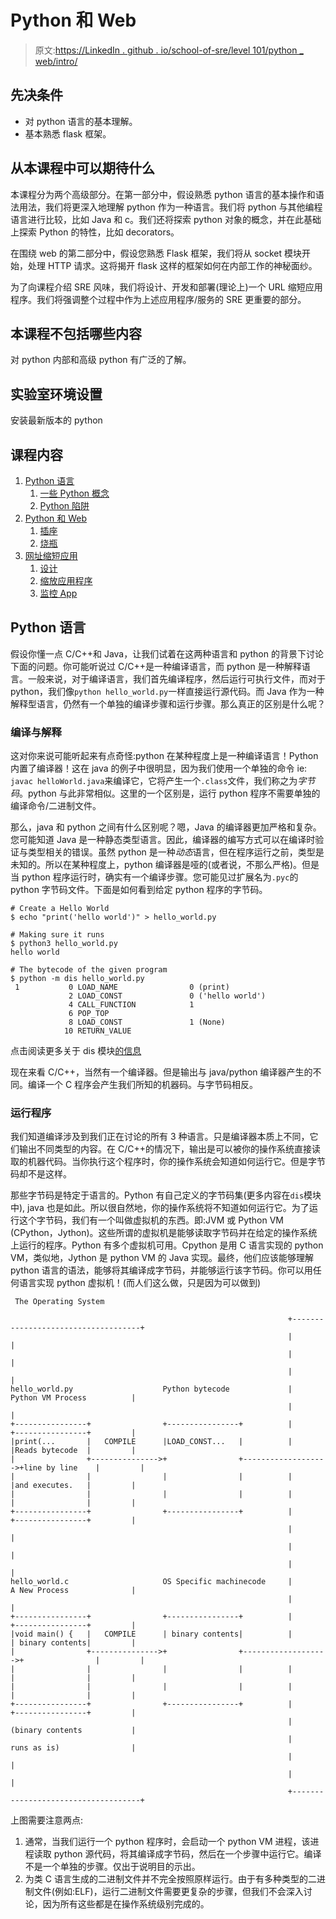 # Python 和 Web

> 原文:[https://LinkedIn . github . io/school-of-sre/level 101/python _ web/intro/](https://linkedin.github.io/school-of-sre/level101/python_web/intro/)

## 先决条件

*   对 python 语言的基本理解。
*   基本熟悉 flask 框架。

## 从本课程中可以期待什么

本课程分为两个高级部分。在第一部分中，假设熟悉 python 语言的基本操作和语法用法，我们将更深入地理解 python 作为一种语言。我们将 python 与其他编程语言进行比较，比如 Java 和 c。我们还将探索 python 对象的概念，并在此基础上探索 Python 的特性，比如 decorators。

在围绕 web 的第二部分中，假设您熟悉 Flask 框架，我们将从 socket 模块开始，处理 HTTP 请求。这将揭开 flask 这样的框架如何在内部工作的神秘面纱。

为了向课程介绍 SRE 风味，我们将设计、开发和部署(理论上)一个 URL 缩短应用程序。我们将强调整个过程中作为上述应用程序/服务的 SRE 更重要的部分。

## 本课程不包括哪些内容

对 python 内部和高级 python 有广泛的了解。

## 实验室环境设置

安装最新版本的 python

## 课程内容

1.  [Python 语言](https://linkedin.github.io/school-of-sre/level101/python_web/intro/#the-python-language)
    1.  [一些 Python 概念](https://linkedin.github.io/school-of-sre/level101/python_web/python-concepts/)
    2.  [Python 陷阱](https://linkedin.github.io/school-of-sre/level101/python_web/python-concepts/#some-gotchas)
2.  [Python 和 Web](https://linkedin.github.io/school-of-sre/level101/python_web/python-web-flask/)
    1.  [插座](https://linkedin.github.io/school-of-sre/level101/python_web/python-web-flask/#sockets)
    2.  [烧瓶](https://linkedin.github.io/school-of-sre/level101/python_web/python-web-flask/#flask)
3.  [网址缩短应用](https://linkedin.github.io/school-of-sre/level101/python_web/url-shorten-app/)
    1.  [设计](https://linkedin.github.io/school-of-sre/level101/python_web/url-shorten-app/#design)
    2.  [缩放应用程序](https://linkedin.github.io/school-of-sre/level101/python_web/sre-conclusion/#scaling-the-app)
    3.  [监控 App](https://linkedin.github.io/school-of-sre/level101/python_web/sre-conclusion/#monitoring-strategy)

## Python 语言

假设你懂一点 C/C++和 Java，让我们试着在这两种语言和 python 的背景下讨论下面的问题。你可能听说过 C/C++是一种编译语言，而 python 是一种解释语言。一般来说，对于编译语言，我们首先编译程序，然后运行可执行文件，而对于 python，我们像`python hello_world.py`一样直接运行源代码。而 Java 作为一种解释型语言，仍然有一个单独的编译步骤和运行步骤。那么真正的区别是什么呢？

### 编译与解释

这对你来说可能听起来有点奇怪:python 在某种程度上是一种编译语言！Python 内置了编译器！这在 java 的例子中很明显，因为我们使用一个单独的命令 ie: `javac helloWorld.java`来编译它，它将产生一个`.class`文件，我们称之为*字节码*。python 与此非常相似。这里的一个区别是，运行 python 程序不需要单独的编译命令/二进制文件。

那么，java 和 python 之间有什么区别呢？嗯，Java 的编译器更加严格和复杂。您可能知道 Java 是一种静态类型语言。因此，编译器的编写方式可以在编译时验证与类型相关的错误。虽然 python 是一种*动态*语言，但在程序运行之前，类型是未知的。所以在某种程度上，python 编译器是哑的(或者说，不那么严格)。但是当 python 程序运行时，确实有一个编译步骤。您可能见过扩展名为`.pyc`的 python 字节码文件。下面是如何看到给定 python 程序的字节码。

```
# Create a Hello World
$ echo "print('hello world')" > hello_world.py

# Making sure it runs
$ python3 hello_world.py
hello world

# The bytecode of the given program
$ python -m dis hello_world.py
 1           0 LOAD_NAME                0 (print)
             2 LOAD_CONST               0 ('hello world')
             4 CALL_FUNCTION            1
             6 POP_TOP
             8 LOAD_CONST               1 (None)
            10 RETURN_VALUE 
```

点击阅读更多关于 dis 模块[的信息](https://docs.python.org/3/library/dis.html)

现在来看 C/C++，当然有一个编译器。但是输出与 java/python 编译器产生的不同。编译一个 C 程序会产生我们所知的机器码。与字节码相反。

### 运行程序

我们知道编译涉及到我们正在讨论的所有 3 种语言。只是编译器本质上不同，它们输出不同类型的内容。在 C/C++的情况下，输出是可以被你的操作系统直接读取的机器代码。当你执行这个程序时，你的操作系统会知道如何运行它。但是字节码却不是这样。

那些字节码是特定于语言的。Python 有自己定义的字节码集(更多内容在`dis`模块中), java 也是如此。所以很自然地，你的操作系统将不知道如何运行它。为了运行这个字节码，我们有一个叫做虚拟机的东西。即:JVM 或 Python VM (CPython，Jython)。这些所谓的虚拟机是能够读取字节码并在给定的操作系统上运行的程序。Python 有多个虚拟机可用。Cpython 是用 C 语言实现的 python VM，类似地，Jython 是 python VM 的 Java 实现。最终，他们应该能够理解 python 语言的语法，能够将其编译成字节码，并能够运行该字节码。你可以用任何语言实现 python 虚拟机！(而人们这么做，只是因为可以做到)

```
 The Operating System

                                                              +------------------------------------+
                                                              |                                    |
                                                              |                                    |
                                                              |                                    |
hello_world.py                    Python bytecode             |         Python VM Process          |
                                                              |                                    |
+----------------+                +----------------+          |         +----------------+         |
|print(...       |   COMPILE      |LOAD_CONST...   |          |         |Reads bytecode  |         |
|                +--------------->+                +------------------->+line by line    |         |
|                |                |                |          |         |and executes.   |         |
|                |                |                |          |         |                |         |
+----------------+                +----------------+          |         +----------------+         |
                                                              |                                    |
                                                              |                                    |
                                                              |                                    |
hello_world.c                     OS Specific machinecode     |         A New Process              |
                                                              |                                    |
+----------------+                +----------------+          |         +----------------+         |
|void main() {   |   COMPILE      | binary contents|          |         | binary contents|         |
|                +--------------->+                +------------------->+                |         |
|                |                |                |          |         |                |         |
|                |                |                |          |         |                |         |
+----------------+                +----------------+          |         +----------------+         |
                                                              |         (binary contents           |
                                                              |         runs as is)                |
                                                              |                                    |
                                                              |                                    |
                                                              +------------------------------------+ 
```

上图需要注意两点:

1.  通常，当我们运行一个 python 程序时，会启动一个 python VM 进程，该进程读取 python 源代码，将其编译成字节码，然后在一个步骤中运行它。编译不是一个单独的步骤。仅出于说明目的示出。
2.  为类 C 语言生成的二进制文件并不完全按照原样运行。由于有多种类型的二进制文件(例如:ELF)，运行二进制文件需要更复杂的步骤，但我们不会深入讨论，因为所有这些都是在操作系统级别完成的。